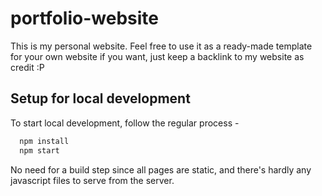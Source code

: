 # portfolio-website

This is my personal website. Feel free to use it as a ready-made template for your own website if you want, just keep a backlink to my website as credit :P

## Setup for local development

To start local development, follow the regular process -

```js
  npm install
  npm start
```

No need for a build step since all pages are static, and there's hardly any javascript files to serve from the server.
